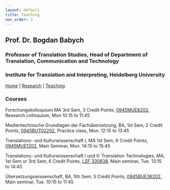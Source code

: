```yaml
---
layout: default
title: Teaching
nav_order: 3
---
```


## Prof. Dr. Bogdan Babych
### Professor of Translation Studies, Head of Department of Translation, Communication and Technology
### Institute for Translation and Interpreting, Heidelberg University

[Home](index.md) | [Research](research.md) | [Teaching](teaching.md)

### Courses

Forschungskolloquium MA 3rd Sem, 3 Credit Points, [0945MUE8202](https://lsf.uni-heidelberg.de/qisserver/rds?state=verpublish&status=init&vmfile=no&publishid=323377&moduleCall=webInfo&publishConfFile=webInfo&publishSubDir=veranstaltung), Research colloquium, Mon 10:15 to 11:45

Medientechnische Grundlagen der Fachübersetzung, BA, 1st Sem, 2 Credit Points, [0945BUT02202](https://lsf.uni-heidelberg.de/qisserver/rds?state=verpublish&status=init&vmfile=no&publishid=323831&moduleCall=webInfo&publishConfFile=webInfo&publishSubDir=veranstaltung), Practice class, Mon.	12:15 to 13:45

Translations- und Kulturwissenschaft I, MA 1st Sem, 6 Credit Points, [0945MUE1202](https://lsf.uni-heidelberg.de/qisserver/rds?state=verpublish&status=init&vmfile=no&publishid=323890&moduleCall=webInfo&publishConfFile=webInfo&publishSubDir=veranstaltung), Main Seminar, Mon.	14:15 to 15:45

Translations- und Kulturwissenschaft I und II: Translation Technologies, MA, 1st Sem or 3rd Sem, 6 Credit Points, [LSF 330838](https://lsf.uni-heidelberg.de/qisserver/rds?state=verpublish&status=init&vmfile=no&publishid=330838&moduleCall=webInfo&publishConfFile=webInfo&publishSubDir=veranstaltung), Main seminar, Tue.	13:15 to 14:45

Übersetzungswissenschaft, BA, 5th Sem, 5 Credit Points, [0945BUE36202](https://lsf.uni-heidelberg.de/qisserver/rds?state=verpublish&status=init&vmfile=no&publishid=320587&moduleCall=webInfo&publishConfFile=webInfo&publishSubDir=veranstaltung), Main seminar, Tue.	10:15 to 11:45
